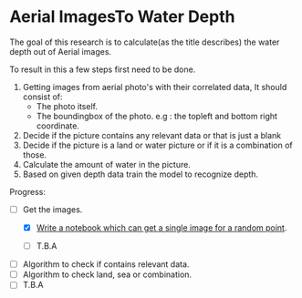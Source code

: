 # Aerial ImagesTo Water Depth

The goal of this research is to calculate(as the title describes) the water depth out of Aerial images. 

To result in this a few steps first need to be done.
1. Getting images from aerial photo's with their correlated data, It should consist of:
    * The photo itself.
    * The boundingbox of the photo. e.g : the topleft and bottom right coordinate.
1. Decide if the picture contains any relevant data or that is just a blank
1. Decide if the picture is a land or water picture or if it is a combination of those.
1. Calculate the amount of water in the picture.
1. Based on given depth data train the model to recognize depth.

Progress:
- [ ] Get the images.
    - [X] [Write a notebook which can get a single image for a random point](WMTS_Single_Tile_Based.ipynb).
    
    - [ ] T.B.A
- [ ] Algorithm to check if contains relevant data.
- [ ] Algorithm to check land, sea or combination.
- [ ] T.B.A
